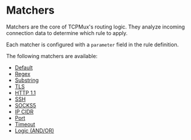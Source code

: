 # Matchers

Matchers are the core of TCPMux's routing logic. They analyze incoming connection data to determine which rule to apply.

Each matcher is configured with a `parameter` field in the rule definition.

The following matchers are available:

- [Default](default.md)
- [Regex](regex.md)
- [Substring](substring.md)
- [TLS](tls.md)
- [HTTP 1.1](http.md)
- [SSH](ssh.md)
- [SOCKS5](socks5.md)
- [IP CIDR](ip.md)
- [Port](port.md)
- [Timeout](timeout.md)
- [Logic (AND/OR)](logic.md)
